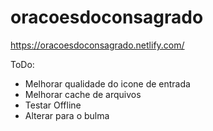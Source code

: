 # oracoesdoconsagrado

https://oracoesdoconsagrado.netlify.com/

ToDo:
- Melhorar qualidade do icone de entrada
- Melhorar cache de arquivos
- Testar Offline
- Alterar para o bulma
